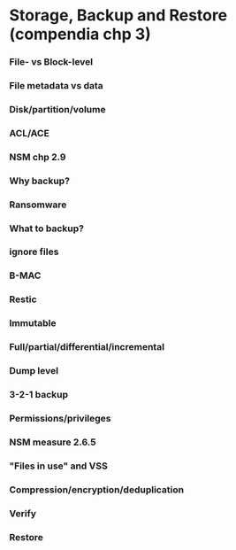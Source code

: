 # Storage, Backup and Restore (compendia chp 3)

### File- vs Block-level
### File metadata vs data
### Disk/partition/volume
### ACL/ACE
### NSM chp 2.9
### Why backup?
### Ransomware
### What to backup?
### ignore files
### B-MAC
### Restic
### Immutable
### Full/partial/differential/incremental
### Dump level
### 3-2-1 backup
### Permissions/privileges
### NSM measure 2.6.5
### "Files in use" and VSS
### Compression/encryption/deduplication
### Verify
### Restore